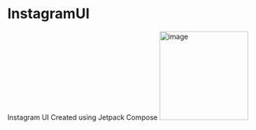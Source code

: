 # InstagramUI
Instagram UI Created using Jetpack Compose
<img width="180" alt="image" src="https://user-images.githubusercontent.com/76480203/221262707-139c3096-1f27-4afc-a84a-32c28745b260.png">

